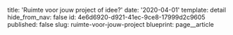 title: 'Ruimte voor jouw project of idee?'
date: '2020-04-01'
template: detail
hide_from_nav: false
id: 4e6d6920-d921-41ec-9ce8-17999d2c9605
published: false
slug: ruimte-voor-jouw-project
blueprint: page__article
